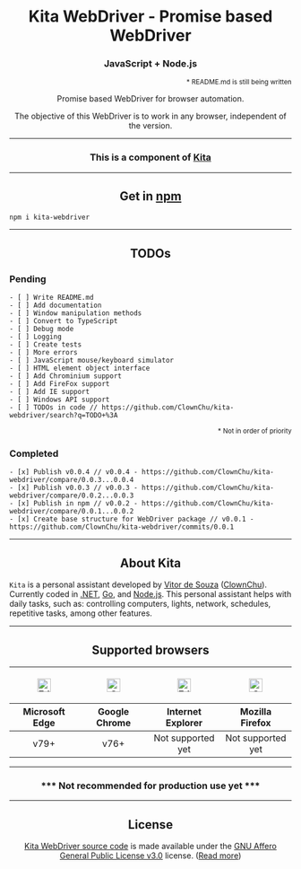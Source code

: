 <h1 align="center">Kita WebDriver - Promise based WebDriver</h1>
<h3 align="center">JavaScript + Node.js</h3>

<p align="right"><sup>* README.md is still being written</sup></p>

<p align="center">Promise based WebDriver for browser automation.</p>
<p align="center">The objective of this WebDriver is to work in any browser, independent of the version.</p>

<hr>

<h3 align="center">This is a component of <a href=#about-kita>Kita</a></h3>

<hr>

<h2 id="get-in-npm" align="center">Get in <a href="https://www.npmjs.com/package/kita-webdriver" target="_blank">npm</a></h2>

```bash
npm i kita-webdriver
```

<hr>

<h2 id="todos" align="center">TODOs</h2>

<h3 id="pending">Pending</h3>

```objc
- [ ] Write README.md
- [ ] Add documentation
- [ ] Window manipulation methods
- [ ] Convert to TypeScript
- [ ] Debug mode
- [ ] Logging
- [ ] Create tests
- [ ] More errors
- [ ] JavaScript mouse/keyboard simulator
- [ ] HTML element object interface
- [ ] Add Chrominium support
- [ ] Add FireFox support
- [ ] Add IE support
- [ ] Windows API support
- [ ] TODOs in code // https://github.com/ClownChu/kita-webdriver/search?q=TODO+%3A
```

<p align="right"><sup>* Not in order of priority</sup></p>

<h3 id="completed">Completed</h3>

```objc
- [x] Publish v0.0.4 // v0.0.4 - https://github.com/ClownChu/kita-webdriver/compare/0.0.3...0.0.4
- [x] Publish v0.0.3 // v0.0.3 - https://github.com/ClownChu/kita-webdriver/compare/0.0.2...0.0.3
- [x] Publish in npm // v0.0.2 - https://github.com/ClownChu/kita-webdriver/compare/0.0.1...0.0.2
- [x] Create base structure for WebDriver package // v0.0.1 - https://github.com/ClownChu/kita-webdriver/commits/0.0.1
```

<hr>

<h2 align="center" id="about-kita">About Kita</h2>
<div>
    <code>Kita</code> is a personal assistant developed by <a href="https://www.linkedin.com/in/vitor-de-souza-software"  target="_blank">Vitor de Souza</a> (<a href="htps://github.com/ClownChu" target="_blank">ClownChu</a>). Currently coded in <a href="https://dotnet.microsoft.com" target="_blank">.NET</a>, <a href="https://golang.org" target="_blank">Go</a>, and <a href="https://nodejs.org" target="_blank">Node.js</a>. This personal assistant helps with daily tasks, such as: controlling computers, lights, network, schedules, repetitive tasks, among other features.
</div>

<hr>

<h2 align="center" id="supported-browser">Supported browsers</h2>
<table align="center">
    <thead>
        <tr>
            <th>
                <figure>
                    <img src="https://raw.githubusercontent.com/alrra/browser-logos/master/src/edge/edge_48x48.png" alt="Edge" width="24px" height="24px" />
                </figure>
            </th>
            <th>
                <figure>
                    <img src="https://raw.githubusercontent.com/alrra/browser-logos/master/src/chrome/chrome_48x48.png" alt="Chrome" width="24px" height="24px" />
                </figure>
            </th>
            <th>
                <figure>
                    <img src="https://raw.githubusercontent.com/alrra/browser-logos/4.1.0/internet-explorer/internet-explorer_48x48.png" alt="Edge" width="24px" height="24px" />
                </figure>
            </th>
            <th>
                <figure>
                    <img src="https://raw.githubusercontent.com/alrra/browser-logos/master/src/firefox/firefox_48x48.png" alt="Chrome" width="24px" height="24px" />
                </figure>
            </th>
        </tr>
        <tr>
            <th align="center">Microsoft Edge</th>
            <th align="center">Google Chrome</th>
            <th align="center">Internet Explorer</th>
            <th align="center">Mozilla Firefox</th>
        </tr>
    </thead>
    <tbody>
        <tr>
            <td align="center">v79+</td>
            <td align="center">v76+</td>
            <td align="center">Not supported yet</td>
            <td align="center">Not supported yet</td>
        </tr>
    </tbody>
</table>

<hr>

<div align="center">
    <h3>*** Not recommended for production use yet ***</h3>
</div>

<hr>

<h2 align="center" id="license">License</h2>
<div align="center">
    <a href="https://github.com/ClownChu/kita-webdriver" target="_blank">Kita WebDriver source code</a> is made available under the <a href="https://www.gnu.org/licenses/agpl-3.0.en.html" target="_blank">GNU Affero General Public License v3.0</a> license. (<a href="https://choosealicense.com/licenses/agpl-3.0/" target="_blank">Read more</a>)
</div>
